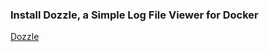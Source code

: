 ### Install Dozzle, a Simple Log File Viewer for Docker
[Dozzle](https://thenewstack.io/install-dozzle-a-simple-log-file-viewer-for-docker/)
